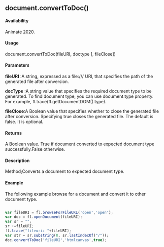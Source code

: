 ## document.convertToDoc()

#### Availability

Animate 2020.

#### Usage
document.convertToDoc(fileURI, doctype [, fileClose])	


#### Parameters

**fileURI** :A string, expressed as a file:/// URI, that specifies the path of the generated file after conversion.

**docType** :A string value that specifies the required document type to be generated. To find document type, you can use document.type property. For example, fl.trace(fl.getDocumentDOM().type).

**fileClose**:A Boolean value that specifies whether to close the generated file after conversion. Specifying true closes the generated file. The default is false. It is optional.

#### Returns

A Boolean value.
True if document converted to expected document type successfully.False otherwise.

#### Description

Method;Converts a document to expected document type.

#### Example
The following example browse for a document and convert it to other document type.
```javascript

var fileURI = fl.browseForFileURL('open','open');
var doc = fl.openDocument(fileURI);
var sr = "";
sr +=fileURI;
fl.trace("fileuri: "+fileURI);
var str = sr.substring(0, sr.lastIndexOf("/"));
doc.convertToDoc('fileURI','htmlcanvas',true);

```


